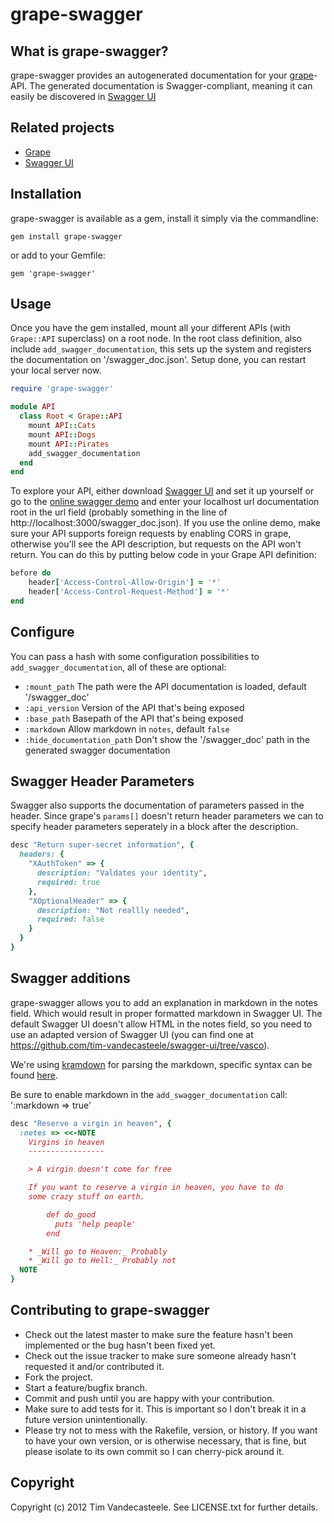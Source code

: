 # grape-swagger

## What is grape-swagger?
grape-swagger provides an autogenerated documentation for your [grape](https://github.com/intridea/grape)-API. The generated documentation is Swagger-compliant, meaning it can easily be discovered in [Swagger UI](https://github.com/wordnik/swagger-ui)

## Related projects
* [Grape](https://github.com/intridea/grape)
* [Swagger UI](https://github.com/wordnik/swagger-ui)

## Installation
grape-swagger is available as a gem, install it simply via the commandline:

```gem install grape-swagger```

or add to your Gemfile:

```gem 'grape-swagger'```

## Usage
Once you have the gem installed, mount all your different APIs (with ```Grape::API``` superclass) on a root node. In the root class definition, also include ```add_swagger_documentation```, this sets up the system and registers the documentation on '/swagger_doc.json'. Setup done, you can restart your local server now.


``` ruby
require 'grape-swagger'

module API
  class Root < Grape::API
    mount API::Cats
    mount API::Dogs
    mount API::Pirates
    add_swagger_documentation
  end
end
```

To explore your API, either download [Swagger UI](https://github.com/wordnik/swagger-ui) and set it up yourself or go to the [online swagger demo](http://petstore.swagger.wordnik.com/) and enter your localhost url documentation root in the url field (probably something in the line of http://localhost:3000/swagger_doc.json). 
If you use the online demo, make sure your API supports foreign requests by enabling CORS in grape, otherwise you'll see the API description, but requests on the API won't return. You can do this by putting below code in your Grape API definition:

```` ruby
before do
    header['Access-Control-Allow-Origin'] = '*'
    header['Access-Control-Request-Method'] = '*'
end
````

## Configure
You can pass a hash with some configuration possibilities to ```add_swagger_documentation```, all of these are optional:
* ```:mount_path``` The path were the API documentation is loaded, default '/swagger_doc'
* ```:api_version``` Version of the API that's being exposed
* ```:base_path``` Basepath of the API that's being exposed
* ```:markdown``` Allow markdown in `notes`, default `false`
* ```:hide_documentation_path``` Don't show the '/swagger_doc' path in the generated swagger documentation

## Swagger Header Parameters

Swagger also supports the documentation of parameters passed in the header. Since grape's ```params[]``` doesn't return header parameters we can 
to specify header parameters seperately in a block after the description.

``` ruby
desc "Return super-secret information", {
  headers: {
    "XAuthToken" => {
      description: "Valdates your identity",
      required: true 
    },
    "XOptionalHeader" => {
      description: "Not reallly needed",
      required: false 
    }
  }
}
```

## Swagger additions
grape-swagger allows you to add an explanation in markdown in the notes field. Which would result in proper formatted markdown in Swagger UI. The default Swagger UI doesn't allow HTML in the notes field, so you need to use an adapted version of Swagger UI (you can find one at https://github.com/tim-vandecasteele/swagger-ui/tree/vasco).

We're using [kramdown](http://kramdown.rubyforge.org) for parsing the markdown, specific syntax can be found [here](http://kramdown.rubyforge.org/syntax.html).

Be sure to enable markdown in the `add_swagger_documentation` call: ':markdown => true'

``` ruby
desc "Reserve a virgin in heaven", {
  :notes => <<-NOTE
    Virgins in heaven
    -----------------

    > A virgin doesn't come for free

    If you want to reserve a virgin in heaven, you have to do
    some crazy stuff on earth.

        def do_good
          puts 'help people'
        end

    * _Will go to Heaven:_ Probably
    * _Will go to Hell:_ Probably not
  NOTE
}
```

## Contributing to grape-swagger

* Check out the latest master to make sure the feature hasn't been implemented or the bug hasn't been fixed yet.
* Check out the issue tracker to make sure someone already hasn't requested it and/or contributed it.
* Fork the project.
* Start a feature/bugfix branch.
* Commit and push until you are happy with your contribution.
* Make sure to add tests for it. This is important so I don't break it in a future version unintentionally.
* Please try not to mess with the Rakefile, version, or history. If you want to have your own version, or is otherwise necessary, that is fine, but please isolate to its own commit so I can cherry-pick around it.

## Copyright

Copyright (c) 2012 Tim Vandecasteele. See LICENSE.txt for
further details.

